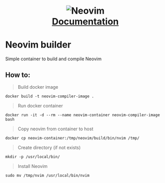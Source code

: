 <h1 align="center">
  <img  src="https://raw.githubusercontent.com/neovim/neovim.github.io/master/logos/neovim-logo-300x87.png" alt="Neovim" >
  <br>
  <a href="https://neovim.io/doc/">Documentation</a>
</h1>

# Neovim builder
Simple container to build and compile Neovim

## How to:

> Build docker image
```
docker build -t neovim-compiler-image .
```
> Run docker container
```
docker run -it -d --rm --name neovim-container neovim-compiler-image bash
```
> Copy neovim from container to host
```
docker cp neovim-container:/tmp/neovim/build/bin/nvim /tmp/
```
> Create directory (if not exists)
```
mkdir -p /usr/local/bin/
```
> Install Neovim
```
sudo mv /tmp/nvim /usr/local/bin/nvim
```